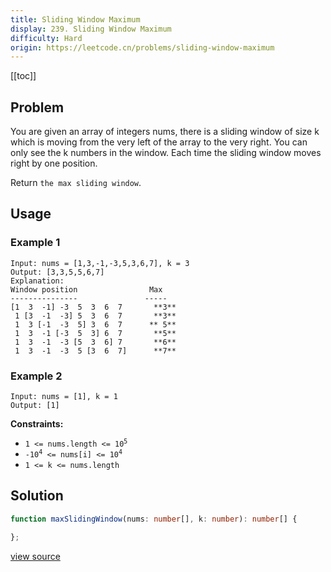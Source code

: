 ```yaml
---
title: Sliding Window Maximum
display: 239. Sliding Window Maximum
difficulty: Hard
origin: https://leetcode.cn/problems/sliding-window-maximum
---
```


[[toc]]

## Problem

You are given an array of integers nums, there is a sliding window of size k which is moving from the very left of the array to the very right. You can only see the k numbers in the window. Each time the sliding window moves right by one position.

Return `the max sliding window`.

## Usage

### Example 1

```
Input: nums = [1,3,-1,-3,5,3,6,7], k = 3
Output: [3,3,5,5,6,7]
Explanation:
Window position                Max
---------------               -----
[1  3  -1] -3  5  3  6  7       **3**
 1 [3  -1  -3] 5  3  6  7       **3**
 1  3 [-1  -3  5] 3  6  7      ** 5**
 1  3  -1 [-3  5  3] 6  7       **5**
 1  3  -1  -3 [5  3  6] 7       **6**
 1  3  -1  -3  5 [3  6  7]      **7**
```

### Example 2

```
Input: nums = [1], k = 1
Output: [1]
```


**Constraints:**

- <code>1 &lt;= nums.length &lt;= 10<sup>5</sup></code>
- <code>-10<sup>4</sup> &lt;= nums[i] &lt;= 10<sup>4</sup></code>
- <code>1 &lt;= k &lt;= nums.length</code>


## Solution

```ts
function maxSlidingWindow(nums: number[], k: number): number[] {

};
```

[view source](https://leetcode.cn/problems/sliding-window-maximum)
